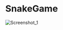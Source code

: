 # SnakeGame

![Screenshot_1](https://user-images.githubusercontent.com/60626709/101826786-3c2b8c80-3b0e-11eb-879e-842733e5b69f.png)
